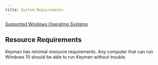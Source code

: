 ```yaml
---
title: System Requirements
---
```


[Supported Windows Operating Systems](../common/os)

## Resource Requirements

Keyman has minimal resource requirements. Any computer that can run
Windows 10 should be able to run Keyman without trouble.
